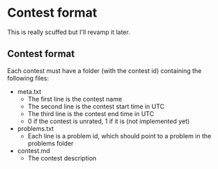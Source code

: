 # Contest format

This is really scuffed but I'll revamp it later.

## Contest format

Each contest must have a folder (with the contest id) containing the following files:
- meta.txt
	- The first line is the contest name
	- The second line is the contest start time in UTC
	- The third line is the contest end time in UTC
	- 0 if the contest is unrated, 1 if it is (not implemented yet)
- problems.txt
	- Each line is a problem id, which should point to a problem in the problems folder
- contest.md
	- The contest description
